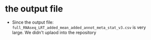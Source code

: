 # the output file
- Since the output file: `full_RNAseq_LRT_added_mean_added_annot_meta_stat_v3.csv` is very large. We didn't uplaod into the repository